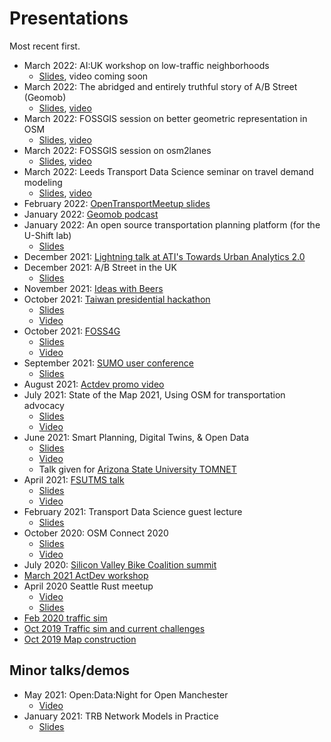 # Presentations

Most recent first.

- March 2022: AI:UK workshop on low-traffic neighborhoods
  - [Slides](https://dabreegster.github.io/talks/aiuk_ltn/slides.html), video coming soon
- March 2022: The abridged and entirely truthful story of A/B Street (Geomob)
  - [Slides](https://docs.google.com/presentation/d/1rq0aegKmpt6uI-oieQW5BXQ-vqQji3S48m-pLJ8kGnI/edit?usp=sharing), [video](https://www.youtube.com/watch?v=4Tg3Fc2J3MI&t=1356s)
- March 2022: FOSSGIS session on better geometric representation in OSM
  - [Slides](https://dabreegster.github.io/talks/map_model_v2/slides.html), [video](https://files.fossgis.de/Konferenz/OSM-Event/highway_1120_Micromapping_OSM_data_model.intro.mp4)
- March 2022: FOSSGIS session on osm2lanes
  - [Slides](https://dabreegster.github.io/talks/osm2lanes/slides.html), [video](https://files.fossgis.de/Konferenz/OSM-Event/highway_1020_osm2lanes.intro.mp4)
- March 2022: Leeds Transport Data Science seminar on travel demand modeling
  - [Slides](https://dabreegster.github.io/talks/tds_seminar_synthpop/slides.html), [video](https://www.youtube.com/watch?v=vUJJJ_MD2CM)
- February 2022:
  [OpenTransportMeetup slides](https://docs.google.com/presentation/d/1hcaRL7guN4vnP7--Y5e92kC4GwXe7LyI1HdNSp3e9Tc/edit?usp=sharing)
- January 2022: [Geomob podcast](https://thegeomob.com/podcast/episode-113)
- January 2022: An open source transportation planning platform (for the U-Shift
  lab)
  - [Slides](https://docs.google.com/presentation/d/1kyh5dZxjZIrFf4N6rk48jMcdxXIpDraRv-A0MsEd_48/edit?usp=sharing)
- December 2021:
  [Lightning talk at ATI's Towards Urban Analytics 2.0](https://www.youtube.com/watch?v=d-8u5ONfie4)
- December 2021: A/B Street in the UK
  - [Slides](https://docs.google.com/presentation/d/1D-f1qjc1f_2vTs12ilIIZjoNJlgO0t3sYFRc9D2OCSk/edit?usp=sharing)
- November 2021: [Ideas with Beers](https://youtu.be/S1h2EYSmNpo?t=2156)
- October 2021:
  [Taiwan presidential hackathon](https://presidential-hackathon.taiwan.gov.tw/en/international-track/)
  - [Slides](https://docs.google.com/presentation/d/1SOnd1D-Y96YZynFjHMPUe6boFZ9YNIBl0WWfwAZ2jGc/edit?usp=sharing)
  - [Video](https://youtu.be/x--ULeDbeOc)
- October 2021:
  [FOSS4G](https://callforpapers.2021.foss4g.org/foss4g2021/talk/CA8M8U/)
  - [Slides](https://docs.google.com/presentation/d/1EkQNWc0c-UKoz1hbefMoz4KIxgsIE5YJ_B-KnLQFglQ/edit?usp=sharing)
  - [Video](https://www.youtube.com/watch?v=CrEDggzKxt0)
- September 2021:
  [SUMO user conference](https://www.eclipse.org/sumo/conference/)
  - [Slides](https://docs.google.com/presentation/d/1_xaR0LQCkZVhcxIep1YgzWm18NVxhGwZVHh-tNfDpjY/edit?usp=sharing)
- August 2021: [Actdev promo video](https://www.youtube.com/watch?v=nNYroA16JEQ)
- July 2021: State of the Map 2021, Using OSM for transportation advocacy
  - [Slides](https://docs.google.com/presentation/d/1glV5DTq2M-XMHOwiNyAmQ6LeeyaKynOHRA-XoU02qYk/edit?usp=sharing)
  - [Video](https://www.youtube.com/watch?v=27uxMlF8th8)
- June 2021: Smart Planning, Digital Twins, & Open Data
  - [Slides](https://docs.google.com/presentation/d/1Tt6oentuh_q-WpIC8auX67HBocpTj7ywnKZN-x6Ny8w/edit?usp=sharing)
  - [Video](https://www.dropbox.com/s/ywsshog7vbdkf9x/TOMNETWebinar_060721.mp4?dl=0)
  - Talk given for
    [Arizona State University TOMNET](https://tomnet-utc.engineering.asu.edu/seminars/spring-2021-seminars/)
- April 2021:
  [FSUTMS talk](https://www.fsutmsonline.net/index.php?/user_groups/comments/southeast_florida_fsutms_users_group_meeting_april_16_2021)
  - [Slides](https://docs.google.com/presentation/d/1YpqE3NpQYZmSePbALMK5PWoP7jD3cah_X8Jtcy4gtpo/edit?usp=sharing)
  - [Video](https://www.fsutmsonline.net/images/uploads/southeastfloridafsutms/SEFL_FSUTMS_UG_04_16_2021.mp4)
- February 2021: Transport Data Science guest lecture
  - [Slides](https://docs.google.com/presentation/d/1wFgkbyVhsa93FxmDsWuMQ6nXPJbHiZDllQ59xGXcKyg/edit?usp=sharing)
- October 2020: OSM Connect 2020
  - [Slides](https://docs.google.com/presentation/d/1ZudGSXlbOL6xdVZXhAcKJvFaLEgeRkgFIX4pbVKSvLQ/edit?usp=sharing)
  - [Video](https://www.youtube.com/watch?v=JUN5GWfb4Qo)
- July 2020:
  [Silicon Valley Bike Coalition summit](https://bikesiliconvalley.org/2020/07/poster_dustin-carlino/)
- [March 2021 ActDev workshop](https://youtu.be/P12N51qI5Cs?t=1469)
- April 2020 Seattle Rust meetup
  - [Video](https://www.youtube.com/watch?v=chYd5I-5oyc)
  - [Slides](https://docs.google.com/presentation/d/1nUodhr42eppB2E2eMAnuTkMhIVuHnN7_6i6V6MA028c/edit?usp=sharing)
- [Feb 2020 traffic sim](https://docs.google.com/presentation/d/181so6bWkGsPzpc-mI72CQffthMKMVzFPAkYxIyzgfAs/edit?usp=sharing)
- [Oct 2019 Traffic sim and current challenges](https://docs.google.com/presentation/d/1PJRFoXmJAyenkqHIwo48zxqu1LSH6pc7XKSzhyC1raw/edit?usp=sharing)
- [Oct 2019 Map construction](https://docs.google.com/presentation/d/1cF7qFtjAzkXL_r62CjxBvgQnLvuQ9I2WTE2iX_5tMCY/edit?usp=sharing)

## Minor talks/demos

- May 2021: Open:Data:Night for Open Manchester
  - [Video](https://vimeo.com/557955717)
- January 2021: TRB Network Models in Practice
  - [Slides](https://docs.google.com/presentation/d/1-yC_WsdHN5RjmEvdN1wpa8Pdy-BJIZGhyV_dPYbaxyI/edit?usp=sharing)

